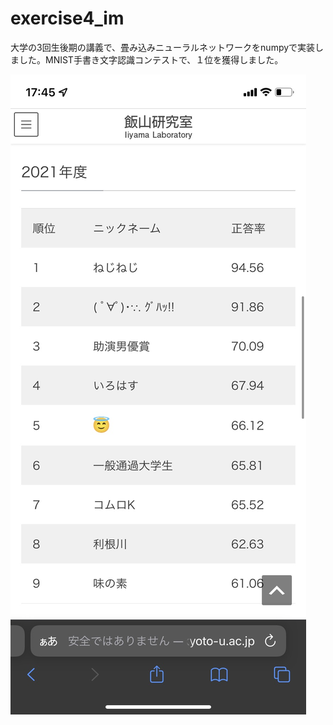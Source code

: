 # exercise4_im

大学の3回生後期の講義で、畳み込みニューラルネットワークをnumpyで実装しました。MNIST手書き文字認識コンテストで、１位を獲得しました。

![ランキング](/img/ranking.jpeg)

